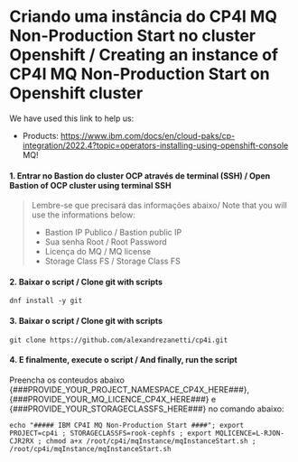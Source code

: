 # Criando uma instância do CP4I MQ Non-Production Start no cluster Openshift / Creating an instance of CP4I MQ Non-Production Start on Openshift cluster

We have used this link to help us: 
- Products: https://www.ibm.com/docs/en/cloud-paks/cp-integration/2022.4?topic=operators-installing-using-openshift-console<br>
            MQ!
 
#### 1. Entrar no Bastion do cluster OCP através de terminal (SSH) / Open Bastion of OCP cluster using terminal SSH
> Lembre-se que precisará das informações abaixo/ Note that you will use the informations below:<br>
> - Bastion IP Publico / Bastion public IP<br>
> - Sua senha Root / Root Password<br>
> - Licença do MQ / MQ  license
> - Storage Class FS / Storage Class FS


#### 2. Baixar o script / Clone git with scripts
```
dnf install -y git
```

#### 3. Baixar o script / Clone git with scripts
```
git clone https://github.com/alexandrezanetti/cp4i.git
```

#### 4. E finalmente, execute o script / And finally, run the script
Preencha os conteudos abaixo {###PROVIDE_YOUR_PROJECT_NAMESPACE_CP4X_HERE###}, {###PROVIDE_YOUR_MQ_LICENCE_CP4X_HERE###} e {###PROVIDE_YOUR_STORAGECLASSFS_HERE###} no comando abaixo:
```
echo "##### IBM CP4I MQ Non-Production Start ####"; export PROJECT=cp4i ; STORAGECLASSFS=rook-cephfs ; export MQLICENCE=L-RJON-CJR2RX ; chmod a+x /root/cp4i/mqInstance/mqInstanceStart.sh ; /root/cp4i/mqInstance/mqInstanceStart.sh
```
